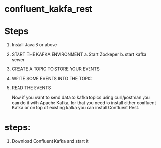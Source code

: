 # confluent_kakfa_rest

Steps
=====
1. Install Java 8 or above
2. START THE KAFKA ENVIRONMENT
  a. Start Zookeper
  b. start kafka server
3. CREATE A TOPIC TO STORE YOUR EVENTS
4. WRITE SOME EVENTS INTO THE TOPIC
5. READ THE EVENTS

    Now if you want to send data to kafka topics using curl/postman you can do it with Apache Kafka, for that you need to install either confluent Kafka or on top of existing kafka you can install Confluent Rest.

steps:
======
1. Download Confluent Kafka and start it
